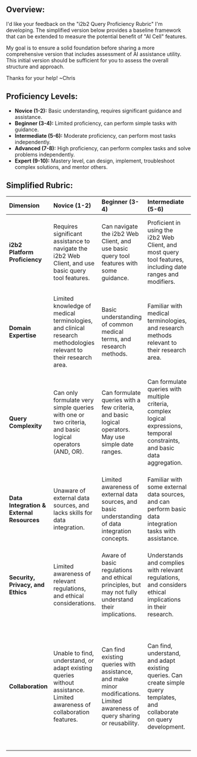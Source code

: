 ## **Overview:**

I'd like your feedback on the "i2b2 Query Proficiency Rubric" I'm developing. The simplified version below provides a baseline framework that can be extended to measure the potential benefit of "AI Cell" features.

My goal is to ensure a solid foundation before sharing a more comprehensive version that includes assessment of AI assistance utility.  This initial version should be sufficient for you to assess the overall structure and approach.

Thanks for your help!
~Chris

## **Proficiency Levels:**

*   **Novice (1-2):** Basic understanding, requires significant guidance and assistance.
*   **Beginner (3-4):** Limited proficiency, can perform simple tasks with guidance.
*   **Intermediate (5-6):** Moderate proficiency, can perform most tasks independently.
*   **Advanced (7-8):** High proficiency, can perform complex tasks and solve problems independently.
*   **Expert (9-10):** Mastery level, can design, implement, troubleshoot complex solutions, and mentor others.

## **Simplified Rubric:**

| Dimension                                 | Novice (1-2)                                                                                                           | Beginner (3-4)                                                                                                              | Intermediate (5-6)                                                                                                           | Advanced (7-8)                                                                                                                                                                                 | Expert (9-10)                                                                                                                                                                                         |
| :---------------------------------------- | :--------------------------------------------------------------------------------------------------------------------- | :-------------------------------------------------------------------------------------------------------------------------- | :--------------------------------------------------------------------------------------------------------------------------- | :--------------------------------------------------------------------------------------------------------------------------------------------------------------------------------------------- | :---------------------------------------------------------------------------------------------------------------------------------------------------------------------------------------------------- |
| **i2b2 Platform Proficiency**             | Requires significant assistance to navigate the i2b2 Web Client, and use basic query tool features.                    | Can navigate the i2b2 Web Client, and use basic query tool features with some guidance.                                     | Proficient in using the i2b2 Web Client, and most query tool features, including date ranges and modifiers.                  | Effectively uses advanced query tool features, such as nested queries and complex temporal constraints. Understands the i2b2 data model, and can troubleshoot most query errors independently. | Demonstrates mastery of the i2b2 platform, and can perform complex tasks, troubleshoot issues, and optimize workflows.                                                                                |
| **Domain Expertise**                      | Limited knowledge of medical terminologies, and clinical research methodologies relevant to their research area.       | Basic understanding of common medical terms, and research methods.                                                          | Familiar with medical terminologies, and research methods relevant to their research area.                                   | Proficient in using standard medical terminologies to formulate queries, and interpret results. Strong understanding of research methods, and can apply them to their own work.                | Deep expertise in standard medical terminologies, and clinical research methodologies. Recognized as a leader in their specific research area.                                                        |
| **Query Complexity**                      | Can only formulate very simple queries with one or two criteria, and basic logical operators (AND, OR).                | Can formulate queries with a few criteria, and basic logical operators. May use simple date ranges.                         | Can formulate queries with multiple criteria, complex logical expressions, temporal constraints, and basic data aggregation. | Can design and execute complex queries involving nested logic, advanced temporal constraints, and data aggregation/transformation.                                                             | Demonstrates mastery of query complexity, including handling numerous criteria, intricate relationships, and advanced query structures.                                                               |
| **Data Integration & External Resources** | Unaware of external data sources, and lacks skills for data integration.                                               | Limited awareness of external data sources, and basic understanding of data integration concepts.                           | Familiar with some external data sources, and can perform basic data integration tasks with assistance.                      | Proficient in using various data integration techniques, and can integrate data from different sources independently.                                                                          | Demonstrates mastery of data integration techniques. Can design and implement complex data integration workflows.                                                                                     |
| **Security, Privacy, and Ethics**         | Limited awareness of relevant regulations, and ethical considerations.                                                 | Aware of basic regulations and ethical principles, but may not fully understand their implications.                         | Understands and complies with relevant regulations, and considers ethical implications in their research.                    | Demonstrates a strong understanding of relevant regulations and ethical principles, and can apply them to complex scenarios.                                                                   | Expert knowledge of relevant regulations and ethical considerations, and can guide others in making ethical decisions.                                                                                |
| **Collaboration**                         | Unable to find, understand, or adapt existing queries without assistance. Limited awareness of collaboration features. | Can find existing queries with assistance, and make minor modifications. Limited awareness of query sharing or reusability. | Can find, understand, and adapt existing queries. Can create simple query templates, and collaborate on query development.   | Effectively finds, understands, adapts, and modifies existing queries. Can develop, document, and share reusable query templates. Leads collaborative query development efforts.               | Demonstrates mastery of finding, understanding, adapting, and modifying existing queries. Develops and shares complex query templates. Mentors others in query development and fosters collaboration. |

